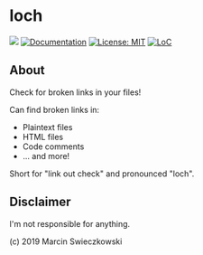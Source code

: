 # loch

[![](https://img.shields.io/crates/v/loch.svg)](https://crates.io/crates/loch) [![Documentation](https://docs.rs/loch/badge.svg)](https://docs.rs/loch) [![License: MIT](https://img.shields.io/badge/License-MIT-yellow.svg)](https://opensource.org/licenses/MIT) [![LoC](https://tokei.rs/b1/github/m-cat/loch)](https://github.com/m-cat/loch)

## About

Check for broken links in your files!

Can find broken links in:

+ Plaintext files
+ HTML files
+ Code comments
+ ... and more!

Short for "link out check" and pronounced "loch".

## Disclaimer

I'm not responsible for anything.

(c) 2019 Marcin Swieczkowski
